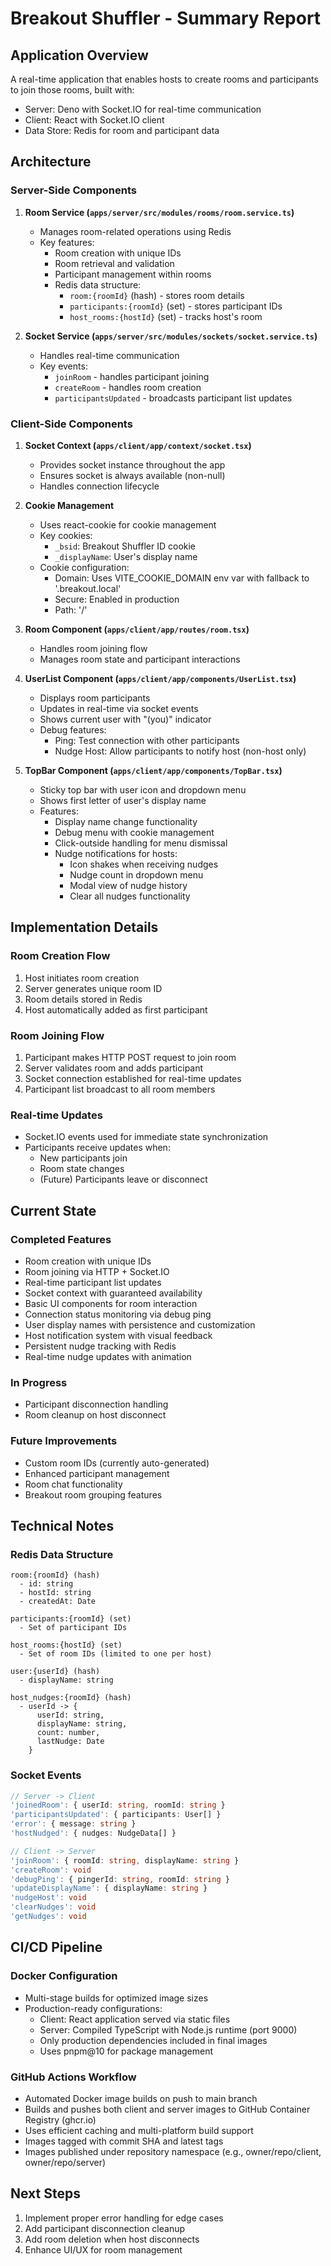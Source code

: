 # Breakout Shuffler - Summary Report

## Application Overview

A real-time application that enables hosts to create rooms and participants to join those rooms, built with:
- Server: Deno with Socket.IO for real-time communication
- Client: React with Socket.IO client
- Data Store: Redis for room and participant data

## Architecture

### Server-Side Components

1. **Room Service (`apps/server/src/modules/rooms/room.service.ts`)**
   - Manages room-related operations using Redis
   - Key features:
     - Room creation with unique IDs
     - Room retrieval and validation
     - Participant management within rooms
     - Redis data structure:
       - `room:{roomId}` (hash) - stores room details
       - `participants:{roomId}` (set) - stores participant IDs
       - `host_rooms:{hostId}` (set) - tracks host's room

2. **Socket Service (`apps/server/src/modules/sockets/socket.service.ts`)**
   - Handles real-time communication
   - Key events:
     - `joinRoom` - handles participant joining
     - `createRoom` - handles room creation
     - `participantsUpdated` - broadcasts participant list updates

### Client-Side Components

1. **Socket Context (`apps/client/app/context/socket.tsx`)**
   - Provides socket instance throughout the app
   - Ensures socket is always available (non-null)
   - Handles connection lifecycle

2. **Cookie Management**
   - Uses react-cookie for cookie management
   - Key cookies:
     - `_bsid`: Breakout Shuffler ID cookie
     - `_displayName`: User's display name
   - Cookie configuration:
     - Domain: Uses VITE_COOKIE_DOMAIN env var with fallback to '.breakout.local'
     - Secure: Enabled in production
     - Path: '/'

3. **Room Component (`apps/client/app/routes/room.tsx`)**
   - Handles room joining flow
   - Manages room state and participant interactions

4. **UserList Component (`apps/client/app/components/UserList.tsx`)**
   - Displays room participants
   - Updates in real-time via socket events
   - Shows current user with "(you)" indicator
   - Debug features:
     - Ping: Test connection with other participants
     - Nudge Host: Allow participants to notify host (non-host only)

5. **TopBar Component (`apps/client/app/components/TopBar.tsx`)**
   - Sticky top bar with user icon and dropdown menu
   - Shows first letter of user's display name
   - Features:
     - Display name change functionality
     - Debug menu with cookie management
     - Click-outside handling for menu dismissal
     - Nudge notifications for hosts:
       - Icon shakes when receiving nudges
       - Nudge count in dropdown menu
       - Modal view of nudge history
       - Clear all nudges functionality

## Implementation Details

### Room Creation Flow
1. Host initiates room creation
2. Server generates unique room ID
3. Room details stored in Redis
4. Host automatically added as first participant

### Room Joining Flow
1. Participant makes HTTP POST request to join room
2. Server validates room and adds participant
3. Socket connection established for real-time updates
4. Participant list broadcast to all room members

### Real-time Updates
- Socket.IO events used for immediate state synchronization
- Participants receive updates when:
  - New participants join
  - Room state changes
  - (Future) Participants leave or disconnect

## Current State

### Completed Features
- Room creation with unique IDs
- Room joining via HTTP + Socket.IO
- Real-time participant list updates
- Socket context with guaranteed availability
- Basic UI components for room interaction
- Connection status monitoring via debug ping
- User display names with persistence and customization
- Host notification system with visual feedback
- Persistent nudge tracking with Redis
- Real-time nudge updates with animation

### In Progress
- Participant disconnection handling
- Room cleanup on host disconnect

### Future Improvements
- Custom room IDs (currently auto-generated)
- Enhanced participant management
- Room chat functionality
- Breakout room grouping features

## Technical Notes

### Redis Data Structure
```
room:{roomId} (hash)
  - id: string
  - hostId: string
  - createdAt: Date

participants:{roomId} (set)
  - Set of participant IDs

host_rooms:{hostId} (set)
  - Set of room IDs (limited to one per host)

user:{userId} (hash)
  - displayName: string

host_nudges:{roomId} (hash)
  - userId -> {
      userId: string,
      displayName: string,
      count: number,
      lastNudge: Date
    }
```

### Socket Events
```typescript
// Server -> Client
'joinedRoom': { userId: string, roomId: string }
'participantsUpdated': { participants: User[] }
'error': { message: string }
'hostNudged': { nudges: NudgeData[] }

// Client -> Server
'joinRoom': { roomId: string, displayName: string }
'createRoom': void
'debugPing': { pingerId: string, roomId: string }
'updateDisplayName': { displayName: string }
'nudgeHost': void
'clearNudges': void
'getNudges': void
```

## CI/CD Pipeline

### Docker Configuration
- Multi-stage builds for optimized image sizes
- Production-ready configurations:
  - Client: React application served via static files
  - Server: Compiled TypeScript with Node.js runtime (port 9000)
  - Only production dependencies included in final images
  - Uses pnpm@10 for package management

### GitHub Actions Workflow
- Automated Docker image builds on push to main branch
- Builds and pushes both client and server images to GitHub Container Registry (ghcr.io)
- Uses efficient caching and multi-platform build support
- Images tagged with commit SHA and latest tags
- Images published under repository namespace (e.g., owner/repo/client, owner/repo/server)

## Next Steps

1. Implement proper error handling for edge cases
2. Add participant disconnection cleanup
3. Add room deletion when host disconnects
4. Enhance UI/UX for room management
